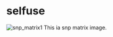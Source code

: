 # selfuse
![snp_matrix1](https://github.com/Muddemma/selfuse/assets/142823781/7928416f-16e8-46ae-aa1a-19654c4d9220)
This ia snp matrix image.
